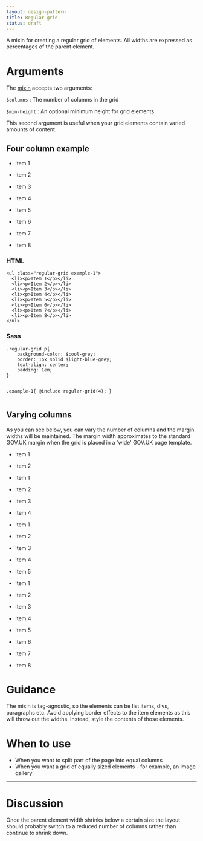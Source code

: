 ```yaml
---
layout: design-pattern
title: Regular grid
status: draft
---
```


A mixin for creating a regular grid of elements. All widths are expressed as percentages of the parent element.

# Arguments

The [mixin](https://github.com/alphagov/prototyping/blob/master/_includes/scss/design-patterns/_regular-grid.scss) accepts two arguments:

`$columns` : The number of columns in the grid

`$min-height` : An optional minimum height for grid elements

This second argument is useful when your grid elements contain varied amounts of content.


## Four column example

<ul class="regular-grid example-1">
  <li><p>Item 1</p></li>
  <li><p>Item 2</p></li>
  <li><p>Item 3</p></li>
  <li><p>Item 4</p></li>
  <li><p>Item 5</p></li>
  <li><p>Item 6</p></li>
  <li><p>Item 7</p></li>
  <li><p>Item 8</p></li>
</ul>

<div class="side-by-side">
  <div>
    <h3>HTML</h3>
<pre><code>&lt;ul class="regular-grid example-1"&gt;
  &lt;li&gt;&lt;p&gt;Item 1&lt;/p&gt;&lt;/li&gt;
  &lt;li&gt;&lt;p&gt;Item 2&lt;/p&gt;&lt;/li&gt;
  &lt;li&gt;&lt;p&gt;Item 3&lt;/p&gt;&lt;/li&gt;
  &lt;li&gt;&lt;p&gt;Item 4&lt;/p&gt;&lt;/li&gt;
  &lt;li&gt;&lt;p&gt;Item 5&lt;/p&gt;&lt;/li&gt;
  &lt;li&gt;&lt;p&gt;Item 6&lt;/p&gt;&lt;/li&gt;
  &lt;li&gt;&lt;p&gt;Item 7&lt;/p&gt;&lt;/li&gt;
  &lt;li&gt;&lt;p&gt;Item 8&lt;/p&gt;&lt;/li&gt;
&lt;/ul&gt;
</code></pre>
  </div>
  <div>
    <h3>Sass</h3>
    <pre><code>.regular-grid p{
    background-color: $cool-grey;
    border: 1px solid $light-blue-grey;
    text-align: center;
    padding: 1em;
}

.example-1{
  @include regular-grid(4);
}
</code></pre>
  </div>
</div>

## Varying columns

As you can see below, you can vary the number of columns and the margin widths will be maintained. The margin width approximates to the standard GOV.UK margin when the grid is placed in a 'wide' GOV.UK page template.

<ul class="regular-grid example-4">
  <li><p>Item 1</p></li>
  <li><p>Item 2</p></li>
</ul>

<ul class="regular-grid example-1">
  <li><p>Item 1</p></li>
  <li><p>Item 2</p></li>
  <li><p>Item 3</p></li>
  <li><p>Item 4</p></li>
</ul>

<ul class="regular-grid example-2">
  <li><p>Item 1</p></li>
  <li><p>Item 2</p></li>
  <li><p>Item 3</p></li>
  <li><p>Item 4</p></li>
  <li><p>Item 5</p></li>
</ul>

<ul class="regular-grid example-3">
  <li><p>Item 1</p></li>
  <li><p>Item 2</p></li>
  <li><p>Item 3</p></li>
  <li><p>Item 4</p></li>
  <li><p>Item 5</p></li>
  <li><p>Item 6</p></li>
  <li><p>Item 7</p></li>
  <li><p>Item 8</p></li>
</ul>

# Guidance

The mixin is tag-agnostic, so the elements can be list items, divs, paragraphs etc.
Avoid applying border effects to the item elements as this will throw out the widths.
Instead, style the contents of those elements.

# When to use

* When you want to split part of the page into equal columns
* When you want a grid of equally sized elements - for example, an image gallery

* * * 

# Discussion

Once the parent element width shrinks below a certain size the layout should probably switch to a reduced number of columns rather than continue to shrink down.





